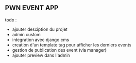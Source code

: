PWN EVENT APP
-------------
todo : 
 - ajouter desciption du projet
 - admin custom
 - integration avec django cms
 - creation d'un template tag pour afficher les derniers events
 - gestion de publication des event (via manager)
 - ajouter preview dans l'admin



